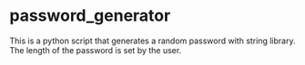# password_generator
This is a python script that generates a random password  with string library. The length of the password is set by the user.
